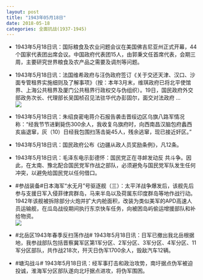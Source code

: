 ```yaml
---
layout: post
title: "1943年05月18日"
date: 2018-05-18
categories: 全面抗战(1937-1945)
---
```


<meta name="referrer" content="no-referrer" />

- 1943年5月18日讯：国际粮食及农业问题会议在美国佛吉尼亚州正式开幕，44个国家代表团出席会议。中国政府代表团15人，由郭秉文任首席代表，会期三周，主要研究世界粮食及农产品之需要及调剂等问题。 

- 1943年5月18日讯：法国维希政府与汪伪政府签订《关于交还天津、汉口、沙面专管租界实施细则及了解事项》（按：本年3月末，维琪政府已将北平使馆界、上海公共租界及厦门公共租界行政权交与伪组织）。19日，国民政府外交部政务次长、代理部长吴国桢召见法驻华代办彭固尔，面交对法政府 ... <br/><img src="https://wx2.sinaimg.cn/large/aca367d8ly1frfqtalgmxj20c80ayglq.jpg" />

- 1943年5月18日讯：朱绍良密电蒋介石报告袭击晋绥边区乌旗八路军情况称：“经我节节进剿毙伤300余人，我收复乌旗府时，向西南昌汉脑包府蠡西亥庙退窜，灰（10）日经我包围扫荡击毙45人，残余逃窜，现已接近奸区。” 

- 1943年5月18日讯：国民政府公布《边疆从政人员奖励条例》，凡12条。 

- 1943年5月18日讯：毛泽东电示彭德怀：国民党正在寻衅发动反 共斗争。因此，在太南、豫北配合国民党军作战之部队，必须避免与国民党军队发生任何冲突，以避免给国民党以任何借口。 

- #参战装备#日本海军“水无月”号驱逐舰（三）：太平洋战争爆发后，该舰先后参与支援日军入侵菲律宾群岛，马来半岛以及荷属东印度群岛等地作战行动。1942年该舰被拆除部分火炮并扩大内舱面积，改装为类似美军的APD高速人员运输舰，在瓜岛战役期间执行东京快车任务，向被困岛屿偷运增援部队和补给物资。 <br/><img src="https://wx4.sinaimg.cn/large/aca367d8ly1frf9hh9q07j20ex0gc424.jpg" />

- #北岳区1943年春季反扫荡作战# 1943年5月18日讯：日军已撤出我北岳根据地，我参战部队包括晋察冀军区第1军分区、2军分区、3军分区、4军分区、11军分区部队，共作战218次，歼灭日伪军1700余人，毁敌汽车12辆。 

- #塘沟战斗# 1943年5月18日讯：经军事打击和政治攻势，南圩据点伪军被迫投诚，淮海军分区部队遂向北圩据点进攻，将伪军围困。 

